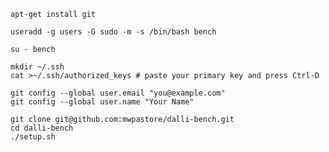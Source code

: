     apt-get install git

    useradd -g users -G sudo -m -s /bin/bash bench

    su - bench

    mkdir ~/.ssh
    cat >~/.ssh/authorized_keys # paste your primary key and press Ctrl-D

    git config --global user.email "you@example.com"
    git config --global user.name "Your Name"

    git clone git@github.com:mwpastore/dalli-bench.git
    cd dalli-bench
    ./setup.sh
